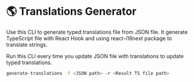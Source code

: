 # 🌎 Translations Generator

Use this CLI to generate typed translations file from JSON file. It generate TypeScript file with React Hook and using react-i18next package to translate strings.

Run this CLI every time you update JSON file with translations to update typed translations.

```bash
generate-translations -f <JSON path> -r <Result TS file path>
```

